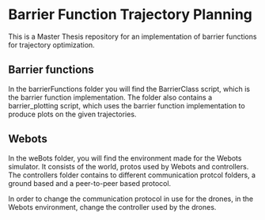 # Barrier Function Trajectory Planning
This is a Master Thesis repository for an implementation of barrier functions for trajectory optimization.

## Barrier functions

In the barrierFunctions folder you will find the BarrierClass script, which is the barrier function implementation. The folder also contains a barrier_plotting script, which uses the barrier function implementation to produce plots on the given trajectories.

## Webots
In the weBots folder, you will find the environment made for the Webots simulator. It consists of the world, protos used by Webots and controllers. The controllers folder contains to different communication protcol folders, a ground based and a peer-to-peer based protocol.

In order to change the communication protocol in use for the drones, in the Webots environment, change the controller used by the drones.

